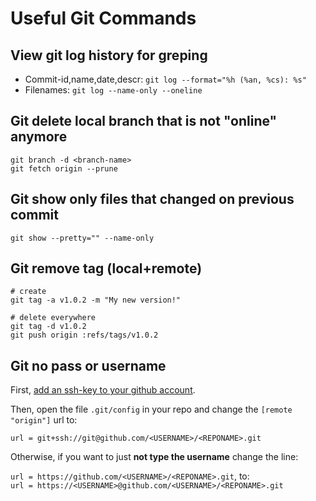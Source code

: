 # Useful Git Commands

## View **git log** history for greping


- Commit-id,name,date,descr: `git log --format="%h (%an, %cs): %s"`
- Filenames: `git log --name-only --oneline`

## Git delete local branch that is not "online" anymore

```
git branch -d <branch-name>
git fetch origin --prune
```

## Git show only files that changed on previous commit

```
git show --pretty="" --name-only
```

## Git remove tag (local+remote)                                                                                                                    
```                                                                             
# create                                                                        
git tag -a v1.0.2 -m "My new version!"                                          
                                                                                
# delete everywhere                                                             
git tag -d v1.0.2                                                               
git push origin :refs/tags/v1.0.2                                               
```

## Git no pass or username

First, [add an ssh-key to your github account](https://help.github.com/en/github/authenticating-to-github/adding-a-new-ssh-key-to-your-github-account).

Then, open the file `.git/config` in your repo and change the `[remote "origin"]` url to:
```
url = git+ssh://git@github.com/<USERNAME>/<REPONAME>.git
```

Otherwise, if you want to just **not type the username** change the line:

`url = https://github.com/<USERNAME>/<REPONAME>.git`, to:  
`url = https://<USERNAME>@github.com/<USERNAME>/<REPONAME>.git`

